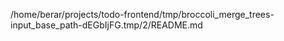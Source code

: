 /home/berar/projects/todo-frontend/tmp/broccoli_merge_trees-input_base_path-dEGbIjFG.tmp/2/README.md